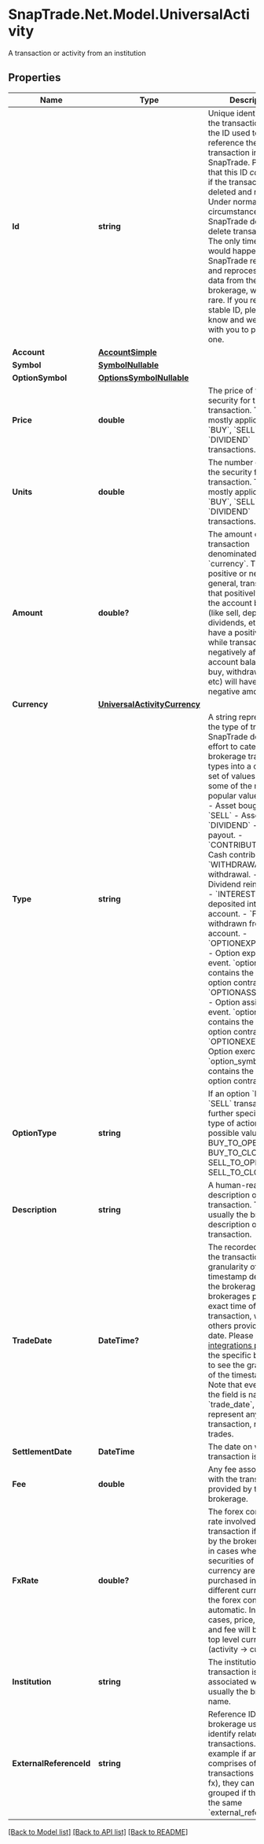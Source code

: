 # SnapTrade.Net.Model.UniversalActivity
A transaction or activity from an institution

## Properties

Name | Type | Description | Notes
------------ | ------------- | ------------- | -------------
**Id** | **string** | Unique identifier for the transaction. This is the ID used to reference the transaction in SnapTrade.  Please note that this ID _can_ change if the transaction is deleted and re-added. Under normal circumstances, SnapTrade does not delete transactions. The only time this would happen is if SnapTrade re-fetches and reprocesses the data from the brokerage, which is rare. If you require a stable ID, please let us know and we can work with you to provide one.  | [optional] 
**Account** | [**AccountSimple**](AccountSimple.md) |  | [optional] 
**Symbol** | [**SymbolNullable**](SymbolNullable.md) |  | [optional] 
**OptionSymbol** | [**OptionsSymbolNullable**](OptionsSymbolNullable.md) |  | [optional] 
**Price** | **double** | The price of the security for the transaction. This is mostly applicable to &#x60;BUY&#x60;, &#x60;SELL&#x60;, and &#x60;DIVIDEND&#x60; transactions. | [optional] 
**Units** | **double** | The number of units of the security for the transaction. This is mostly applicable to &#x60;BUY&#x60;, &#x60;SELL&#x60;, and &#x60;DIVIDEND&#x60; transactions. | [optional] 
**Amount** | **double?** | The amount of the transaction denominated in &#x60;currency&#x60;. This can be positive or negative. In general, transactions that positively affect the account balance (like sell, deposits, dividends, etc) will have a positive amount, while transactions that negatively affect the account balance (like buy, withdrawals, fees, etc) will have a negative amount. | [optional] 
**Currency** | [**UniversalActivityCurrency**](UniversalActivityCurrency.md) |  | [optional] 
**Type** | **string** | A string representing the type of transaction. SnapTrade does a best effort to categorize the brokerage transaction types into a common set of values. Here are some of the most popular values:   - &#x60;BUY&#x60; - Asset bought.   - &#x60;SELL&#x60; - Asset sold.   - &#x60;DIVIDEND&#x60; - Dividend payout.   - &#x60;CONTRIBUTION&#x60; - Cash contribution.   - &#x60;WITHDRAWAL&#x60; - Cash withdrawal.   - &#x60;REI&#x60; - Dividend reinvestment.   - &#x60;INTEREST&#x60; - Interest deposited into the account.   - &#x60;FEE&#x60; - Fee withdrawn from the account.   - &#x60;OPTIONEXPIRATION&#x60; - Option expiration event. &#x60;option_symbol&#x60; contains the related option contract info.   - &#x60;OPTIONASSIGNMENT&#x60; - Option assignment event. &#x60;option_symbol&#x60; contains the related option contract info.   - &#x60;OPTIONEXERCISE&#x60; - Option exercise event. &#x60;option_symbol&#x60; contains the related option contract info.  | [optional] 
**OptionType** | **string** | If an option &#x60;BUY&#x60; or &#x60;SELL&#x60; transaction, this further specifies the type of action. The possible values are: - BUY_TO_OPEN - BUY_TO_CLOSE - SELL_TO_OPEN - SELL_TO_CLOSE  | [optional] 
**Description** | **string** | A human-readable description of the transaction. This is usually the brokerage&#39;s description of the transaction. | [optional] 
**TradeDate** | **DateTime?** | The recorded time for the transaction. The granularity of this timestamp depends on the brokerage. Some brokerages provide the exact time of the transaction, while others provide only the date. Please check the [integrations page](https://snaptrade.notion.site/66793431ad0b416489eaabaf248d0afb?v&#x3D;6fab8012ade6441fa0c6d9af9c55ce3a) for the specific brokerage to see the granularity of the timestamps. Note that even though the field is named &#x60;trade_date&#x60;, it can represent any type of transaction, not just trades. | [optional] 
**SettlementDate** | **DateTime** | The date on which the transaction is settled. | [optional] 
**Fee** | **double** | Any fee associated with the transaction if provided by the brokerage. | [optional] 
**FxRate** | **double?** | The forex conversion rate involved in the transaction if provided by the brokerage. Used in cases where securities of one currency are purchased in a different currency, and the forex conversion is automatic. In those cases, price, amount and fee will be in the top level currency (activity -&gt; currency) | [optional] 
**Institution** | **string** | The institution that the transaction is associated with. This is usually the brokerage name. | [optional] 
**ExternalReferenceId** | **string** | Reference ID from brokerage used to identify related transactions. For example if an order comprises of several transactions (buy, fee, fx), they can be grouped if they share the same &#x60;external_reference_id&#x60; | [optional] 

[[Back to Model list]](../README.md#documentation-for-models) [[Back to API list]](../README.md#documentation-for-api-endpoints) [[Back to README]](../README.md)

